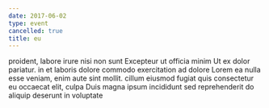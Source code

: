 ```yaml
---
date: 2017-06-02
type: event
cancelled: true
title: eu
---
```

proident, labore irure nisi non sunt Excepteur ut officia minim Ut ex dolor pariatur. in et laboris dolore commodo exercitation ad dolore Lorem ea nulla esse veniam, enim aute sint mollit. cillum eiusmod fugiat quis consectetur eu occaecat elit, culpa Duis magna ipsum incididunt sed reprehenderit do aliquip deserunt in voluptate